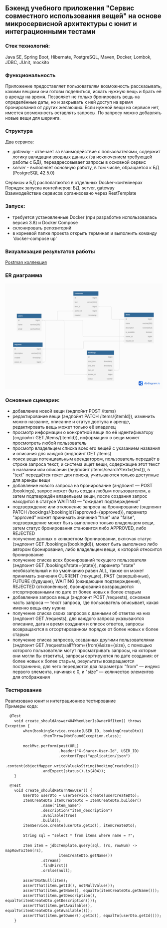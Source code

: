 ## Бэкенд учебного приложения "Сервис совместного использования вещей" на основе микросервисной архитектуры с юнит и интеграционными тестами

### Стек технологий:
Java SE, Spring Boot, Hibernate, PostgreSQL, Maven, Docker, Lombok, JDBC, JUnit, mockito

### Функциональность
Приложение предоставляет пользователям возможность рассказывать, какими вещами они готовы поделиться, искать нужную вещь и брать её в аренду на время.
Позволяет не только бронировать вещь на определённые даты, но и закрывать к ней доступ на время бронирования от других желающих.
Если нужной вещи на сервисе нет, имеется возможность оставлять запросы. По запросу можно добавлять новые вещи для шеринга.

### Структура
Два сервиса:
* *gateway* - отвечает за взаимодействие с пользователями, содержит логику валидации входных данных (за исключением требующей работы с БД), переадресовывает запросы в основной сервис
* *server* - выполняет основную работу, в том числе, обращается к БД (PostgreSQL 42.5.0)

Сервисы и БД располагаются в отдельных Docker-контейнерах<br />
Порядок запуска контейнеров: БД, server, gateway<br />
Взаимодействие сервисов организовано через RestTemplate

### Запуск:
* требуется установленные Docker (при разработке использовалась версия 3.8) и Docker Compose
* склонировать репозиторий
* в корневой папке проекта открыть терминал и выполнить команду 'docker-compose up'

### Визуализация результатов работы
[Postman коллекция](https://github.com/Evgeny2835/ShareIt/blob/main/postman/sprint.json)

### ER диаграмма
![ER_diagram](ER_diagram.png)

### Основные сценарии:
* добавление новой вещи (эндпойнт POST /items)
* редактирование вещи (эндпойнт PATCH /items/{itemId}), изменить можно название, описание и статус доступа к аренде, редактировать вещь может только её владелец
* просмотр информации о конкретной вещи по её идентификатору (эндпойнт GET /items/{itemId}), информацию о вещи может просмотреть любой пользователь
* просмотр владельцем списка всех его вещей с указанием названия и описания для каждой (эндпойнт GET /items)
* поиск вещи потенциальным арендатором, пользователь передаёт в строке запроса текст, и система ищет вещи, содержащие этот текст в названии или описании (эндпойнт /items/search?text={text}), в "text" передаётся текст для поиска, учитываются только доступные для аренды вещи
* добавление нового запроса на бронирование (эндпоинт — POST /bookings), запрос может быть создан любым пользователем, а затем подтверждён владельцем вещи, после создания запрос находится в статусе WAITING — "ожидает подтверждения"
* подтверждение или отклонение запроса на бронирование (эндпоинт PATCH /bookings/{bookingId}?approved={approved}), параметр "approved" может принимать значения "true" или "false", подтверждение может быть выполнено только владельцем вещи, затем статус бронирования становится либо APPROVED, либо REJECTED
* получение данных о конкретном бронировании, включая статус (эндпоинт GET /bookings/{bookingId}), может быть выполнено либо автором бронирования, либо владельцем вещи, к которой относится бронирование
* получение списка всех бронирований текущего пользователя (эндпоинт GET /bookings?state={state}), параметр "state" необязательный и по умолчанию равен ALL, также он может принимать значения CURRENT (текущие), PAST (завершённые), FUTURE (будущие), WAITING (ожидающие подтверждения), REJECTED (отклонённые), бронирования возвращаются отсортированными по дате от более новых к более старым
* добавление запроса вещи (эндпоинт POST /requests), основная часть запроса — текст запроса, где пользователь описывает, какая именно вещь ему нужна
* получение списка своих запросов с данными об ответах на них (эндпоинт GET /requests), для каждого запроса указываются описание, дата и время создания и список ответов, запросы возвращаются в отсортированном порядке от более новых к более старым
* получение списка запросов, созданных другими пользователями (эндпоинт GET /requests/all?from={from}&size={size}, с помощью которого пользователи могут просматривать запросы, на которые они могли бы ответить), запросы сортируются по дате создания: от более новых к более старым, результаты возвращаются постранично, для чего передаются два параметра: "from" — индекс первого элемента, начиная с 0, и "size" — количество элементов для отображения

### Тестирование
Реализовано юнит и интеграционное тестирование<br />
Примеры кода:
```
  @Test
    void create_shouldAnswer404WhenUserIsOwnerOfItem() throws Exception {
        when(bookingService.create(USER_ID, bookingCreateDto))
                .thenThrow(NotFoundException.class);

        mockMvc.perform(post(URL)
                        .header("X-Sharer-User-Id", USER_ID)
                        .contentType("application/json")
                        .content(objectMapper.writeValueAsString(bookingCreateDto)))
                .andExpect(status().is(404));
    }
```
```
  @Test
    void create_shouldReturnNewUser() {
        UserDto userDto = userService.create(userCreateDto);
        ItemCreateDto itemCreateDto = ItemCreateDto.builder()
                .name("item_name")
                .description("item_description")
                .available(true)
                .build();
        itemService.create(userDto.getId(), itemCreateDto);

        String sql = "select * from items where name = ?";

        Item item = jdbcTemplate.query(sql, (rs, rowNum) -> mapRowToItem(rs),
                        itemCreateDto.getName())
                .stream()
                .findFirst()
                .orElse(null);

        assertNotNull(item);
        assertThat(item.getId(), notNullValue());
        assertThat(item.getName(), equalTo(itemCreateDto.getName()));
        assertThat(item.getDescription(), equalTo(itemCreateDto.getDescription()));
        assertThat(item.getAvailable(), equalTo(itemCreateDto.getAvailable()));
        assertThat(item.getOwner().getId(), equalTo(userDto.getId()));
    }
```
